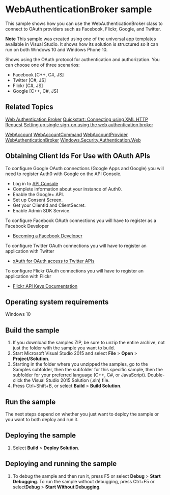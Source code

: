 ﻿<!---
  category: IdentitySecurityAndEncryption
  samplefwlink: http://go.microsoft.com/fwlink/p/?LinkId=620622&clcid=0x409
--->

# WebAuthenticationBroker sample

This sample shows how you can use the WebAuthenticationBroker class to connect to OAuth providers such as Facebook, Flickr, Google, and Twitter.

**Note** This sample was created using one of the universal app templates available in Visual Studio. It shows how its solution is structured so it can run on both Windows 10 and Windows Phone 10.

Shows using the OAuth protocol for authentication and authorization. You can choose one of three scenarios: 
- Facebook [C++, C#, JS]
- Twitter [C#, JS]
- Flickr [C#, JS]
- Google [C++, C#, JS]

## Related Topics

[Web Authentication Broker](http://msdn.microsoft.com/library/windows/apps/)
[Quickstart: Connecting using XML HTTP Request](http://msdn.microsoft.com/library/windows/apps/hh770550)
[Setting up single sign-on using the web authentication broker](http://msdn.microsoft.com/library/windows/apps/hh465283)

[WebAccount](http://msdn.microsoft.com/library/windows/apps/dn279122)
[WebAccountCommand](http://msdn.microsoft.com/library/windows/apps/dn298413)
[WebAccountProvider](http://msdn.microsoft.com/library/windows/apps/dn279123)
[WebAuthenticationBroker](http://msdn.microsoft.com/library/windows/apps/br227025)
[Windows.Security.Authentication.Web](http://msdn.microsoft.com/library/windows/apps/br227044)

## Obtaining Client Ids For Use with OAuth APIs

To configure Google OAuth connections (Google Apps and Google) you will need to register Auth0 with Google on the API Console.
- Log in to [API Console](https://console.developers.google.com/)
- Complete information about your instance of Auth0. 
- Enable the Google+ API. 
- Set up Consent Screen. 
- Get your ClientId and ClientSecret. 
- Enable Admin SDK Service.

To configure Facebook OAuth connections you will have to register as a Facebook Developer
- [Becoming a Facebook Developer](https://developers.facebook.com/apps)

To configure Twitter OAuth connections you will have to register an application with Twitter
- [xAuth for OAuth access to Twitter APIs](https://dev.twitter.com/oauth/xauth)

To configure Flickr OAuth connections you will have to register an application with Flickr
- [Flickr API Keys Documentation](https://www.flickr.com/services/api/misc.api_keys.html)

## Operating system requirements

Windows 10

## Build the sample

1. If you download the samples ZIP, be sure to unzip the entire archive, not just the folder with the sample you want to build. 
2. Start Microsoft Visual Studio 2015 and select **File** \> **Open** \> **Project/Solution**.
3. Starting in the folder where you unzipped the samples, go to the Samples subfolder, then the subfolder for this specific sample, then the subfolder for your preferred language (C++, C#, or JavaScript). Double-click the Visual Studio 2015 Solution (.sln) file.
4. Press Ctrl+Shift+B, or select **Build** \> **Build Solution**.

## Run the sample

The next steps depend on whether you just want to deploy the sample or you want to both deploy and run it.

## Deploying the sample

1.  Select **Build** \> **Deploy Solution**.

## Deploying and running the sample

1.  To debug the sample and then run it, press F5 or select **Debug** \> **Start Debugging**. To run the sample without debugging, press Ctrl+F5 or select**Debug** \> **Start Without Debugging**.
